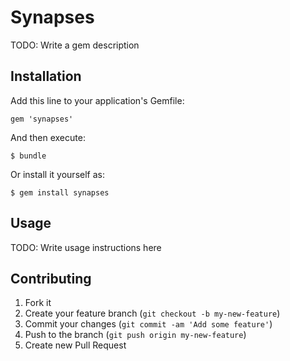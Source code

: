 # Synapses

TODO: Write a gem description

## Installation

Add this line to your application's Gemfile:

    gem 'synapses'

And then execute:

    $ bundle

Or install it yourself as:

    $ gem install synapses

## Usage

TODO: Write usage instructions here

## Contributing

1. Fork it
2. Create your feature branch (`git checkout -b my-new-feature`)
3. Commit your changes (`git commit -am 'Add some feature'`)
4. Push to the branch (`git push origin my-new-feature`)
5. Create new Pull Request
